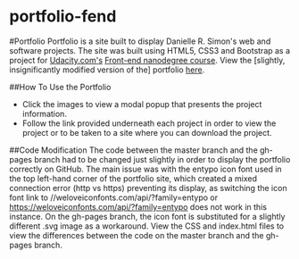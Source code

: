 # portfolio-fend

#Portfolio
Portfolio is a site built to display Danielle R. Simon's web and software projects. The site was built using HTML5, CSS3 and Bootstrap as a project for  [Udacity.com's](http://www.udacity.com "Udacity") [Front-end nanodegree course](https://www.udacity.com/course/front-end-web-developer-nanodegree--nd001 "Udacity Front-End Nanodegree"). View the [slightly, insignificantly modified version of the] portfolio [here](https://drsimonxx.github.io/portfolio-fend/ "Danielle R. Simon's Portfolio").

##How To Use the Portfolio
- Click the images to view a modal popup that presents the project information.
- Follow the link provided underneath each project in order to view the project or to be taken to a site where you can download the project.

##Code Modification
The code between the master branch and the gh-pages branch had to be changed just slightly in order to display the portfolio correctly on GitHub. The main issue was with the entypo icon font used in the top left-hand corner of the portfolio site, which created a mixed connection error (http vs https) preventing its display, as switching the icon font link to //weloveiconfonts.com/api/?family=entypo or https://weloveiconfonts.com/api/?family=entypo does not work in this instance. On the gh-pages branch, the icon font is substituted for a slightly different .svg image as a workaround. View the CSS and index.html files to view the differences between the code on the master branch and the gh-pages branch. 
